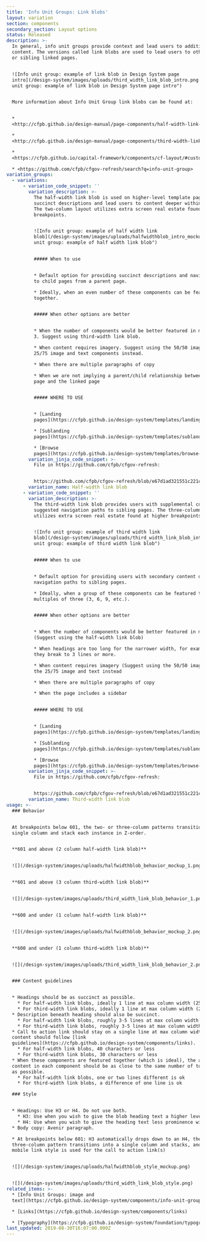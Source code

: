 ```yaml
---
title: 'Info Unit Groups: Link blobs'
layout: variation
section: components
secondary_section: Layout options
status: Released
description: >-
  In general, info unit groups provide context and lead users to additional
  content. The versions called link blobs are used to lead users to other deeper
  or sibling linked pages.


  ![Info unit group: example of link blob in Design System page
  intro](/design-system/images/uploads/third_width_link_blob_intro.png "Info
  unit group: example of link blob in Design System page intro")


  More information about Info Unit Group link blobs can be found at:


  *
  <http://cfpb.github.io/design-manual/page-components/half-width-link-blob.html>

  *
  <http://cfpb.github.io/design-manual/page-components/third-width-link-blob.html>

  *
  <https://cfpb.github.io/capital-framework/components/cf-layout/#custom-content-layouts>

  * <https://github.com/cfpb/cfgov-refresh/search?q=info-unit-group>
variation_groups:
  - variations:
      - variation_code_snippet: ''
        variation_description: >-
          The half-width link blob is used on higher-level template pages to provide
          succinct descriptions and lead users to content deeper within the section.
          The two-column layout utilizes extra screen real estate found at higher
          breakpoints.


          ![Info unit group: example of half width link
          blob](/design-system/images/uploads/halfwidthblob_intro_mockup.png "Info
          unit group: example of half width link blob")


          ##### When to use


          * Default option for providing succinct descriptions and navigation paths
          to child pages from a parent page.

          * Ideally, when an even number of these components can be featured
          together.


          ##### When other options are better


          * When the number of components would be better featured in multiples of
          3. Suggest using third-width link blob.

          * When content requires imagery. Suggest using the 50/50 image and text or
          25/75 image and text components instead.

          * When there are multiple paragraphs of copy

          * When we are not implying a parent/child relationship between the current
          page and the linked page


          ##### WHERE TO USE


          * [Landing
          pages](https://cfpb.github.io/design-system/templates/landing-pages)

          * [Sublanding
          pages](https://cfpb.github.io/design-system/templates/sublanding-pages)

          * [Browse
          pages](https://cfpb.github.io/design-system/templates/browse-pages)
        variation_jinja_code_snippet: >-
          File in https://github.com/cfpb/cfgov-refresh:


          https://github.com/cfpb/cfgov-refresh/blob/e67d1ad321551c221c01eaa62589dfdd1177d1dc/cfgov/jinja2/v1/_includes/organisms/half-width-link-blob-group.html
        variation_name: Half-width link blob
      - variation_code_snippet: ''
        variation_description: >-
          The third-width link blob provides users with supplemental content or
          suggested navigation paths to sibling pages. The three-column layout
          utilizes extra screen real estate found at higher breakpoints.


          ![Info unit group: example of third width link
          blob](/design-system/images/uploads/third_width_link_blob_intro.png "Info
          unit group: example of third width link blob")


          ##### When to use


          * Default option for providing users with secondary content or suggested
          navigation paths to sibling pages.

          * Ideally, when a group of these components can be featured together in
          multiples of three (3, 6, 9, etc.).


          ##### When other options are better


          * When the number of components would be better featured in multiples of 2
          (Suggest using the half-width link blob)

          * When headings are too long for the narrower width, for example, when
          they break to 3 lines or more.

          * When content requires imagery (Suggest using the 50/50 image and text or
          the 25/75 image and text instead

          * When there are multiple paragraphs of copy

          * When the page includes a sidebar


          ##### WHERE TO USE


          * [Landing
          pages](https://cfpb.github.io/design-system/templates/landing-pages)

          * [Sublanding
          pages](https://cfpb.github.io/design-system/templates/sublanding-pages)

          * [Browse
          pages](https://cfpb.github.io/design-system/templates/browse-pages)
        variation_jinja_code_snippet: >-
          File in https://github.com/cfpb/cfgov-refresh:


          https://github.com/cfpb/cfgov-refresh/blob/e67d1ad321551c221c01eaa62589dfdd1177d1dc/cfgov/jinja2/v1/_includes/organisms/third-width-link-blob-group.html
        variation_name: Third-width link blob
usage: >-
  ### Behavior


  At breakpoints below 601, the two- or three-column patterns transition into a
  single column and stack each instance in Z-order.


  **601 and above (2 column half-width link blob)**


  ![](/design-system/images/uploads/halfwidthblob_behavior_mockup_1.png)


  **601 and above (3 column third-width link blob)**


  ![](/design-system/images/uploads/third_width_link_blob_behavior_1.png)


  **600 and under (1 column half-width link blob)**


  ![](/design-system/images/uploads/halfwidthblob_behavior_mockup_2.png)


  **600 and under (1 column third-width link blob)**


  ![](/design-system/images/uploads/third_width_link_blob_behavior_2.png)


  ### Content guidelines


  * Headings should be as succinct as possible.
    * For half-width link blobs, ideally 1 line at max column width (25 characters) or two lines at max column width maximum (50 characters)
    * For third-width link blobs, ideally 1 line at max column width (25 characters) or two lines at max column width maximum (45 characters)
  * Description beneath heading should also be succinct.
    * For half-width link blobs, roughly 3-5 lines at max column width of text (100-250 characters)
    * For third-width link blobs, roughly 3-5 lines at max column width of text (between 90 and 150 characters)
  * Call to action link should stay on a single line at max column width. Link
  content should follow [link
  guidelines](https://cfpb.github.io/design-system/components/links).
    * For half-width link blobs, 40 characters or less
    * For third-width link blobs, 30 characters or less
  * When these components are featured together (which is ideal), the amount of
  content in each component should be as close to the same number of total lines
  as possible.
    * For half-width link blobs, one or two lines different is ok
    * For third-width link blobs, a difference of one line is ok

  ### Style


  * Headings: Use H3 or H4. Do not use both.
    * H3: Use when you wish to give the blob heading text a higher level of prominence within the page hierarchy. Avoid using H3 when it will cause the heading to break to 3 lines or more.
    * H4: Use when you wish to give the heading text less prominence within the page hierarchy or when the blob set follows an H3 heading. When you select the H4 you have the option of including a minicon to the left of the heading.
  * Body copy: Avenir paragraph.

  * At breakpoints below 601: H3 automatically drops down to an H4, the
  three-column pattern transitions into a single column and stacks, and the
  mobile link style is used for the call to action link(s)


  ![](/design-system/images/uploads/halfwidthblob_style_mockup.png)


  ![](/design-system/images/uploads/third_width_link_blob_style.png)
related_items: >-
  * [Info Unit Groups: image and
  text](https://cfpb.github.io/design-system/components/info-unit-groups-image-and-text)

  * [Links](https://cfpb.github.io/design-system/components/links)

  * [Typography](https://cfpb.github.io/design-system/foundation/typography)
last_updated: 2019-08-30T16:07:00.000Z
---
```



